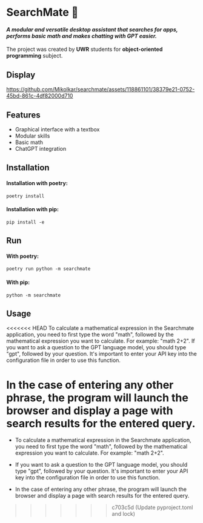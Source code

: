 
# SearchMate 🔎

#### *A modular and versatile desktop assistant that searches for apps, performs basic math and makes chatting with GPT easier.*

The project was created by **UWR** students for
**object-oriented programming** subject.

## Display



https://github.com/Mikolkar/searchmate/assets/118861101/38379e21-0752-45bd-861c-4df82000d710


## Features

- Graphical interface with a textbox
- Modular skills
- Basic math
- ChatGPT integration

## Installation

#### Installation with poetry:

```shell 
poetry install
```
#### Installation with pip:

```shell
pip install -e
```

## Run

#### With poetry:

```shell
poetry run python -m searchmate
```

#### With pip:

```shell
python -m searchmate
```
## Usage

<<<<<<< HEAD
To calculate a mathematical expression in the Searchmate application, you need to first type the word "math", followed by the mathematical expression you want to calculate. For example: "math 2+2". If you want to ask a question to the GPT language model, you should type "gpt", followed by your question. It's important to enter your API key into the configuration file in order to use this function.

In the case of entering any other phrase, the program will launch the browser and display a page with search results for the entered query.
=======
- To calculate a mathematical expression in the Searchmate application, you need to first type the word "math", followed by the mathematical expression you want to calculate. For example: "math 2+2". 
- If you want to ask a question to the GPT language model, you should type "gpt", followed by your question. It's important to enter your API key into the configuration file in order to use this function.

- In the case of entering any other phrase, the program will launch the browser and display a page with search results for the entered query.
>>>>>>> c703c5d (Update pyproject.toml and lock)

